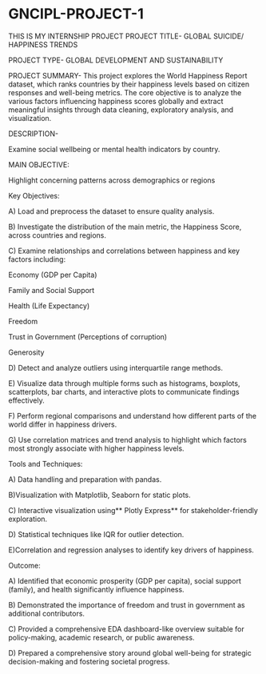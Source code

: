 # GNCIPL-PROJECT-1
THIS IS MY INTERNSHIP PROJECT
PROJECT TITLE- GLOBAL SUICIDE/ HAPPINESS TRENDS

PROJECT TYPE- GLOBAL DEVELOPMENT AND SUSTAINABILITY

PROJECT SUMMARY- This project explores the World Happiness Report dataset, which ranks countries by their happiness levels based on citizen responses and well-being metrics. The core objective is to analyze the various factors influencing happiness scores globally and extract meaningful insights through data cleaning, exploratory analysis, and visualization.

DESCRIPTION-

Examine social wellbeing or mental health indicators by country.

MAIN OBJECTIVE:

Highlight concerning patterns across demographics or regions

Key Objectives:

A) Load and preprocess the dataset to ensure quality analysis.

B) Investigate the distribution of the main metric, the Happiness Score, across countries and regions.

C) Examine relationships and correlations between happiness and key factors including:

Economy (GDP per Capita)

Family and Social Support

Health (Life Expectancy)

Freedom

Trust in Government (Perceptions of corruption)

Generosity

D) Detect and analyze outliers using interquartile range methods.

E) Visualize data through multiple forms such as histograms, boxplots, scatterplots, bar charts, and interactive plots to communicate findings effectively.

F) Perform regional comparisons and understand how different parts of the world differ in happiness drivers.

G) Use correlation matrices and trend analysis to highlight which factors most strongly associate with higher happiness levels.

Tools and Techniques:

A) Data handling and preparation with pandas.

B)Visualization with Matplotlib, Seaborn for static plots.

C) Interactive visualization using** Plotly Express** for stakeholder-friendly exploration.

D) Statistical techniques like IQR for outlier detection.

E)Correlation and regression analyses to identify key drivers of happiness.

Outcome:

A) Identified that economic prosperity (GDP per capita), social support (family), and health significantly influence happiness.

B) Demonstrated the importance of freedom and trust in government as additional contributors.

C) Provided a comprehensive EDA dashboard-like overview suitable for policy-making, academic research, or public awareness.

D) Prepared a comprehensive story around global well-being for strategic decision-making and fostering societal progress.
